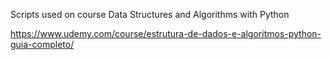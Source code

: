Scripts used on course Data Structures and Algorithms with Python

https://www.udemy.com/course/estrutura-de-dados-e-algoritmos-python-guia-completo/

